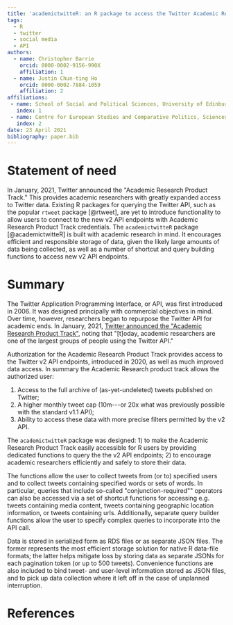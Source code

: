 ```yaml
---
title: 'academictwitteR: an R package to access the Twitter Academic Research Product Track v2 API endpoint'
tags:
  - R
  - twitter
  - social media
  - API
authors:
  - name: Christopher Barrie
    orcid: 0000-0002-9156-990X
    affiliation: 1
  - name: Justin Chun-ting Ho
    orcid: 0000-0002-7884-1059
    affiliation: 2
affiliations:
 - name: School of Social and Political Sciences, University of Edinburgh, Scotland, UK.
   index: 1
 - name: Centre for European Studies and Comparative Politics, Sciences Po, France.
   index: 2
date: 23 April 2021
bibliography: paper.bib
---
```



# Statement of need

In January, 2021, Twitter announced the "Academic Research Product Track." This provides academic researchers with greatly expanded access to Twitter data. Existing R packages for querying the Twitter API, such as the popular ``rtweet`` package [@rtweet], are yet to introduce functionality to allow users to connect to the new v2 API endpoints with Academic Research Product Track credentials. The ``academictwitteR`` package [@academictwitteR] is built with academic research in mind. It encourages efficient and responsible storage of data, given the likely large amounts of data being collected, as well as a number of shortcut and query building functions to access new v2 API endpoints.

# Summary

The Twitter Application Programming Interface, or API, was first introduced in 2006. It was designed principally with commercial objectives in mind. Over time, however, researchers began to repurpose the Twitter API for academic ends. In January, 2021, [Twitter announced the "Academic Research Product Track"](https://blog.twitter.com/developer/en_us/topics/tools/2021/enabling-the-future-of-academic-research-with-the-twitter-api.html), noting that "[t]oday, academic researchers are one of the largest groups of people using the Twitter API."

Authorization for the Academic Research Product Track provides access to the Twitter v2 API endpoints, introduced in 2020, as well as much improved data access. In summary the Academic Research product track allows the authorized user:

1. Access to the full archive of (as-yet-undeleted) tweets published on Twitter;
2. A higher monthly tweet cap (10m---or 20x what was previously possible with the standard v1.1 API);
3. Ability to access these data with more precise filters permitted by the v2 API.

The ``academictwitteR`` package was designed: 1) to make the Academic Research Product Track easily accessible for R users by providing dedicated functions to query the the v2 API endpoints; 2) to encourage academic researchers efficiently and safely to store their data.

The functions allow the user to collect tweets from (or to) specified users and to collect tweets containing specified words or sets of words. In particular, queries that include so-called "conjunction-required"" operators can also be accessed via a set of shortcut functions for accessing e.g. tweets containing media content, tweets containing geographic location information, or tweets containing urls. Additionally, separate query builder functions allow the user to specify complex queries to incorporate into the API call. 

Data is stored in serialized form as RDS files or as separate JSON files. The former represents the most efficient storage solution for native R data-file formats; the latter helps mitigate loss by storing data as separate JSONs for each pagination token (or up to 500 tweets). Convenience functions are also included to bind tweet- and user-level information stored as JSON files, and to pick up data collection where it left off in the case of unplanned interruption.

# References


